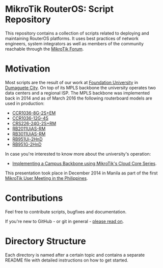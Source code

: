 # MikroTik RouterOS: Script Repository

This repository contains a collection of scripts related to deploying and maintaining RouterOS platforms. It uses best practices of network engineers, system integrators as well as members of the community reachable through the [MikroTik Forum](http://forum.mikrotik.com).

# Motivation

Most scripts are the result of our work at [Foundation University](http://foundationu.com) in [Dumaguete City](http://en.wikipedia.org/wiki/Dumaguete). On top of its MPLS backbone the university operates two data centers and a regional ISP. The MPLS backbone was implemented back in 2014 and as of March 2016 the following routerboard models are used in production:

 * [CCR1036-8G-2S+EM](http://routerboard.com/CCR1036-8G-2SplusEM)
 * [CCR1036-12G-4S](http://routerboard.com/CCR1036-12G-4S)
 * [CRS226-24G-2S+RM](http://routerboard.com/CRS226-24G-2SplusRM)
 * [RB2011UiAS-RM](http://routerboard.com/RB2011UiAS-RM)
 * [RB3011UiAS-RM](http://routerboard.com/RB3011UiAS-RM)
 * [RB951Ui-2HnD](http://routerboard.com/RB951Ui-2HnD)
 * [RB951G-2HnD](http://routerboard.com/RB951G-2HnD)

In case you're interested to know more about the university's operation:

* [Implementing a Campus Backbone using MikroTik's Cloud Core Series](https://www.youtube.com/watch?v=qWTWpUbavuU).

This presentation took place in December 2014 in Manila as part of the first [MikroTik User Meeting in the Philippines](http://mum.mikrotik.com/2014/PH/info).

# Contributions

Feel free to contribute scripts, bugfixes and documentation.

If you're new to GitHub - or git in general - [please read on](https://guides.github.com/activities/contributing-to-open-source/).

# Directory Structure

Each directory is named after a certain topic and contains a separate README file with detailed instructions on how to get started.
